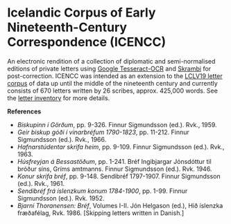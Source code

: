 # Icelandic Corpus of Early Nineteenth-Century Correspondence (ICENCC)
An electronic rendition of a collection of diplomatic and semi-normalised editions of private letters using [Google Tesseract-OCR](https://code.google.com/p/tesseract-ocr/) and [Skrambi](http://bin.arnastofnun.is/skrambi/) for post-correction. ICENCC was intended as an extension to the [LCLV19 letter corpus](http://brefasafn.arnastofnun.is/) of data up until the middle of the nineteenth century and currently consists of 670 letters written by 26 scribes, approx. 425,000 words. See the [letter inventory](https://github.com/heimirfreyr/ICENCC/blob/master/Texts/Br%C3%A9faskr%C3%A1_1800-1850.ods) for more details.

**References**
* *Biskupinn í Görðum*, pp. 9-326. Finnur Sigmundsson (ed.). Rvk., 1959.
* *Geir biskup góði í vinarbréfum 1790-1823*, pp. 11-212. Finnur Sigmundsson (ed.). Rvk., 1966.
* *Hafnarstúdentar skrifa heim*, pp. 9-109. Finnur Sigmundsson (ed.). Rvk., 1963.
* *Húsfreyjan á Bessastöðum*, pp. 1-241. Bréf Ingibjargar Jónsdóttur til bróður síns, Gríms amtmanns. Finnur Sigmundsson (ed.). Rvk. 1946.
* *Konur skrifa bréf*, pp. 9-148. Sendibréf 1797-1907. Finnur Sigmundsson (ed.). Rvk., 1961.
* *Sendibréf frá íslenzkum konum 1784-1900*, pp. 1-99. Finnur Sigmundsson (ed.). Rvk. 1952.
* *Bjarni Thoranensen: Bréf*, Volumes I-II. Jón Helgason (ed.), Hið íslenzka fræðafélag, Rvk. 1986. [Skipping letters written in Danish.]
